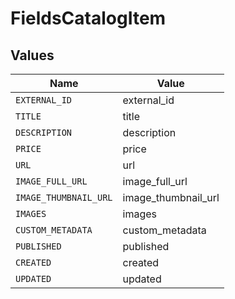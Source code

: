 # FieldsCatalogItem


## Values

| Name                  | Value                 |
| --------------------- | --------------------- |
| `EXTERNAL_ID`         | external_id           |
| `TITLE`               | title                 |
| `DESCRIPTION`         | description           |
| `PRICE`               | price                 |
| `URL`                 | url                   |
| `IMAGE_FULL_URL`      | image_full_url        |
| `IMAGE_THUMBNAIL_URL` | image_thumbnail_url   |
| `IMAGES`              | images                |
| `CUSTOM_METADATA`     | custom_metadata       |
| `PUBLISHED`           | published             |
| `CREATED`             | created               |
| `UPDATED`             | updated               |